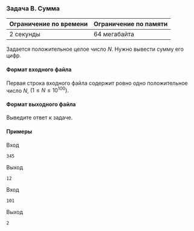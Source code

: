 

### Задача B. Сумма

| Ограничение по времени      | Ограничение по памяти         |
|:----------------------------|:------------------------------|
|2 секунды|64 мегабайта|

Задается положительное целое число $N.$ Нужно вывести сумму его цифр.

#### Формат входного файла

Первая строка входного файла содержит ровно одно положительное число $N$, $(1 \le N \le 10^{100}).$


#### Формат выходного файла

Выведите ответ к задаче.

#### Примеры

Вход
```
345
```

Выход
```
12
```
Вход
```
101
```

Выход
```
2
```
